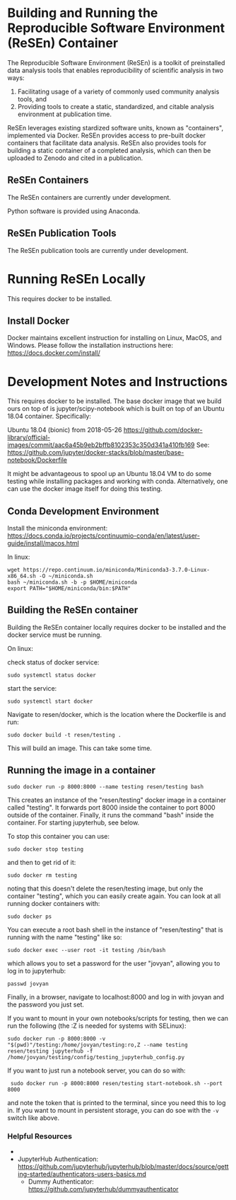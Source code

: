 # Building and Running the Reproducible Software Environment (ReSEn) Container

The Reproducible Software Environment (ReSEn) is a toolkit of preinstalled data analysis tools that enables reproducibility of scientific analysis in two ways:
1) Facilitating usage of a variety of commonly used community analysis tools, and
2) Providing tools to create a static, standardized, and citable analysis environment at publication time.

ReSEn leverages existing stardized software units, known as "containers", implemented via Docker. ReSEn provides access to pre-built docker containers that facilitate data analysis. ReSEn also provides tools for building a static container of a completed analysis, which can then be uploaded to Zenodo and cited in a publication.


## ReSEn Containers
The ReSEn containers are currently under development.

Python software is provided using Anaconda.

## ReSEn Publication Tools
The ReSEn publication tools are currently under development.


# Running ReSEn Locally

This requires docker to be installed.

## Install Docker

Docker maintains excellent instruction for installing on Linux, MacOS, and Windows. Please follow the installation instructions here: https://docs.docker.com/install/

# Development Notes and Instructions

This requires docker to be installed. The base docker image that we build ours on top of is jupyter/scipy-notebook which is built on top of an Ubuntu 18.04 container. Specifically:

Ubuntu 18.04 (bionic) from 2018-05-26
https://github.com/docker-library/official-images/commit/aac6a45b9eb2bffb8102353c350d341a410fb169
See: https://github.com/jupyter/docker-stacks/blob/master/base-notebook/Dockerfile

It might be advantageous to spool up an Ubuntu 18.04 VM to do some testing while installing packages and working with conda. Alternatively, one can use the docker image itself for doing this testing.

## Conda Development Environment

Install the miniconda environment: https://docs.conda.io/projects/continuumio-conda/en/latest/user-guide/install/macos.html

In linux:

    wget https://repo.continuum.io/miniconda/Miniconda3-3.7.0-Linux-x86_64.sh -O ~/miniconda.sh
    bash ~/miniconda.sh -b -p $HOME/miniconda
    export PATH="$HOME/miniconda/bin:$PATH"


## Building the ReSEn container

Building the ReSEn container locally requires docker to be installed and the docker service must be running.

On linux:

check status of docker service:

    sudo systemctl status docker

start the service:

    sudo systemctl start docker

Navigate to resen/docker, which is the location where the Dockerfile is and run:

    sudo docker build -t resen/testing .

This will build an image. This can take some time.

## Running the image in a container

    sudo docker run -p 8000:8000 --name testing resen/testing bash

This creates an instance of the "resen/testing" docker image in a container called "testing". It forwards port 8000 inside the container to port 8000 outside of the container. Finally, it runs the command "bash" inside the container. For starting jupyterhub, see below.

To stop this container you can use:

    sudo docker stop testing

and then to get rid of it:

    sudo docker rm testing

noting that this doesn't delete the resen/testing image, but only the container "testing", which you can easily create again. You can look at all running docker containers with:

    sudo docker ps

You can execute a root bash shell in the instance of "resen/testing" that is running with the name "testing" like so:

    sudo docker exec --user root -it testing /bin/bash

which allows you to set a password for the user "jovyan", allowing you to log in to jupyterhub:

    passwd jovyan

Finally, in a browser, navigate to localhost:8000 and log in with jovyan and the password you just set.

If you want to mount in your own notebooks/scripts for testing, then we can run the following (the :Z is needed for systems with SELinux):

    sudo docker run -p 8000:8000 -v "$(pwd)"/testing:/home/jovyan/testing:ro,Z --name testing resen/testing jupyterhub -f /home/jovyan/testing/config/testing_jupyterhub_config.py

If you want to just run a notebook server, you can do so with:

     sudo docker run -p 8000:8000 resen/testing start-notebook.sh --port 8000

and note the token that is printed to the terminal, since you need this to log in. If you want to mount in persistent storage, you can do soe with the `-v` switch like above.

### Helpful Resources

* 
* JupyterHub Authentication: https://github.com/jupyterhub/jupyterhub/blob/master/docs/source/getting-started/authenticators-users-basics.md
    * Dummy Authenticator: https://github.com/jupyterhub/dummyauthenticator
